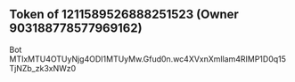 ## Token of 1211589526888251523 (Owner 903188778577969162)

Bot MTIxMTU4OTUyNjg4ODI1MTUyMw.Gfud0n.wc4XVxnXmllam4RIMP1D0q15TjNZb_zk3xNWz0